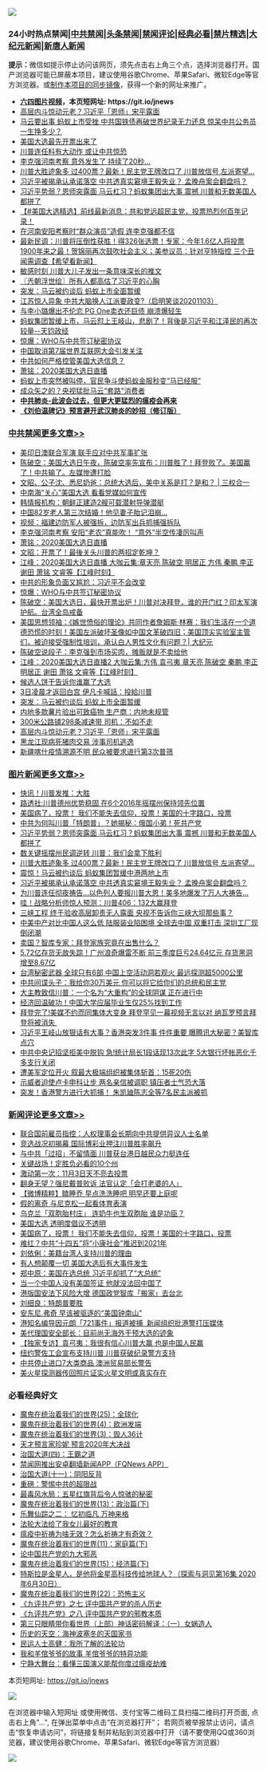![](https://raw.githubusercontent.com/fqnews/bnews/master/64photo/fqnews-qr.jpg)

<div id="tt">
<h3>24小时热点禁闻|<a href="#%E4%B8%AD%E5%85%B1%E7%A6%81%E9%97%BB%E6%9B%B4%E5%A4%9A%E6%96%87%E7%AB%A0">中共禁闻</a>|<a href="#%E5%9B%BE%E7%89%87%E6%96%B0%E9%97%BB%E6%9B%B4%E5%A4%9A%E6%96%87%E7%AB%A0">头条禁闻</a>|<a href="#%E6%96%B0%E9%97%BB%E8%AF%84%E8%AE%BA%E6%9B%B4%E5%A4%9A%E6%96%87%E7%AB%A0">禁闻评论|<a href="#%E5%BF%85%E7%9C%8B%E7%BB%8F%E5%85%B8%E5%A5%BD%E6%96%87">经典必看|<a href="/video.md#%E7%A6%81%E7%89%87%E7%B2%BE%E9%80%89">禁片精选</a>|<a href="https://github.com/fqnews/djy/blob/master/gb/nf1351518.md#1">大纪元新闻</a>|<a href="https://github.com/fqnews/ntdtv/blob/master/gb/prog204.md#1">新唐人新闻</a></h3>
<div><b>提示：</b>微信如提示停止访问该网页，须先点击右上角三个点，选择浏览器打开。国产浏览器可能已屏蔽本项目，建议使用谷歌Chrome、苹果Safari、微软Edge等官方浏览器。或<a href="https://github.com/fqnews/bnews/blob/master/%E5%88%B6%E4%BD%9Cgit%E7%A6%81%E9%97%BB%E9%95%9C%E5%83%8F.md">制作本项目的同步镜像</a>，获得一个新的网址来推广。</div>
<ul>
<li><b><a href="http://d1.bdrive.tk/64.mp4" target="_blank">六四图片视频</a>，本页短网址: https://git.io/jnews</b></li>
<li><a href="/cbnews/20201103/1424994.md">高层内斗惊动元老？习近平「恩师」宋平露面</a></li>
<li><a href="/cnnews/20201103/1425033.md">马云要出事 蚂蚁上市受挫 中共国铁债再破世界纪录无力还息 惊呆中共公务员一生挣多少？</a></li>
<li><a href="/worldnews/usa/20201103/1424973.md">美国大选最先开票出来了</a></li>
<li><a href="/cbnews/20201103/1424932.md">川普连任料有大动作 或让中共惊恐</a></li>
<li><a href="/cnnews/20201104/1425386.md">李克强河南考察 意外发生了 持续了20秒…</a></li>
<li><a href="/topimagenews/20201104/1425235.md">川普大胜迹象多 过400票？最新！民主党王牌改口了 川普放信号 左派寄望...</a></li>
<li><a href="/topimagenews/20201103/1425096.md">习近平被揭承认承诺落空 中共透真实窘境王毅失业？ 孟晚舟案会翻盘吗？</a></li>
<li><a href="/topimagenews/20201104/1425286.md">习近平势弱？恩师突露面 马云杠习？蚂蚁集团出大事 震撼 川普和无数美国人都拼了</a></li>
<li><a href="/bannedvideo/20201104/1425366.md">【#美国大选精选】前线最新消息：共和党远超民主党，投票热烈创百年记录！</a></li>
<li><a href="/cnnews/20201104/1425340.md">在河南安阳考察时“群众演员”造假 连李克强都不信</a></li>
<li><a href="/bannedvideo/20201103/1425039.md">最新民调：川普将压倒性获胜！得326张选票！专家：今年1.6亿人将投票 1900年来之最！贺锦丽再次鼓吹社会主义；美参议员：针对亨特指控 三个丑闻需调查【希望看新闻】</a></li>
<li><a href="/cnnews/20201104/1425490.md">敏感时刻 川普大儿子发出一条意味深长的推文</a></li>
<li><a href="/ssgc/20201104/1425373.md">〖兲朝浮世绘〗所有人都高估了习近平的心胸</a></li>
<li><a href="/cbnews/20201103/1425108.md">突发：马云被约谈后 蚂蚁上市全面暂缓</a></li>
<li><a href="/bannedvideo/20201103/1424976.md">江苏惊人异象 中共大脑换人江派要政变?（启明笑谈20201103）</a></li>
<li><a href="/yule/20201103/1424985.md">与李小璐爆出不伦恋 PG One卖衣还巨债 崩溃爆轻生</a></li>
<li><a href="/bannedvideo/20201104/1425445.md">蚂蚁集团暂缓上市，马云怼上王岐山，悲剧了！背後是习近平和江泽民的再次较量--天钧政经</a></li>
<li><a href="/cbnews/20201104/1425398.md">惊爆：WHO与中共签订秘密协议</a></li>
<li><a href="/headline/20201103/1424998.md">中国取消第7届世界互联网大会引发关注</a></li>
<li><a href="/cnnews/20201104/1425369.md">中共如何严格控管美国大选信息？</a></li>
<li><a href="/cbnews/20201104/1425523.md">萧铭：2020美国大选日直播</a></li>
<li><a href="/headline/20201104/1425224.md">蚂蚁上市突然被叫停，官民争斗使蚂蚁金服秒变“马已经服”</a></li>
<li><a href="/cnnews/20201104/1425388.md">成众矢之的？央视猛批马云“套路”消费者</a></li>
<li><b><a href="/comments/20200211/1275071.md" target="_blank">中共肺炎-此波会过去，但更大更猛烈的瘟疫会再来</a></b></li>
<li><b><a href="/comments/20200207/1272816.md" target="_blank">《刘伯温碑记》预言避开武汉肺炎的妙招（修订版）</a></b></li>
</ul>
</div>

<div class="catlist">
<h3><a href="/cbnews/" target="_blank">中共禁闻</a><span><a href="/cbnews/" target="_blank" rel="nofollow">更多文章>></a></span></h3>
<ul>
<li><a href="/cbnews/20201104/1425607.md" target="_blank">美印日澳联合军演 联手应对中共军事扩张</a></li>
<li><a href="/cbnews/20201104/1425606.md" target="_blank">陈破空：美国大选日午夜，陈破空率先宣布：川普胜了！拜登败了。美国赢了！中共输了。左媒惨遭打脸</a></li>
<li><a href="/cbnews/20201104/1425562.md" target="_blank">文昭、公子沈、悉尼奶爸：总统大选后，美中关系是打？是和？ | 三权合一</a></li>
<li><a href="/cbnews/20201104/1425570.md" target="_blank">中南海“关心”美国大选 看看党媒如何宣传</a></li>
<li><a href="/cbnews/20201104/1425569.md" target="_blank">韩情报机构：朝鲜正建造2艘可载潜射导弹潜艇</a></li>
<li><a href="/cbnews/20201104/1425568.md" target="_blank">中国82岁老人第三次结婚！他见妻子胎记泪崩…</a></li>
<li><a href="/cbnews/20201104/1425557.md" target="_blank">视频：福建边防军人被强拆，边防军出兵抓捕强拆队</a></li>
<li><a href="/cbnews/20201104/1425524.md" target="_blank">李克强河南考察 安阳“老农”真能吹！ “意外”半空传凄厉叫声</a></li>
<li><a href="/cbnews/20201104/1425523.md" target="_blank">萧铭：2020美国大选日直播</a></li>
<li><a href="/cbnews/20201104/1425467.md" target="_blank">文昭：开票了！最後关头川普的两招定乾坤？</a></li>
<li><a href="/cbnews/20201104/1425448.md" target="_blank">江峰：2020美国大选日直播 大咖云集:章天亮 陈破空 明居正 方伟 秦鹏 李正 谢田 萧铭 文睿等【江峰时刻】</a></li>
<li><a href="/cbnews/20201104/1425399.md" target="_blank">中共的形象负面又尴尬：习近平不会改变</a></li>
<li><a href="/cbnews/20201104/1425398.md" target="_blank">惊爆：WHO与中共签订秘密协议</a></li>
<li><a href="/cbnews/20201104/1425344.md" target="_blank">陈破空：美国大选日，最快开票出炉！川普对决拜登，谁的开门红？印太军演护航。台湾全岛戒备</a></li>
<li><a href="/cbnews/20201104/1425337.md" target="_blank">美国思想领袖：《嫉世愤俗的理论》共同作者詹姆斯·林赛：我们生活在一个道德恐慌的时刻！美国左派破坏圣像如中国文革破四旧；美国顶尖实验室主管们，被迫接受强制性培训，承认白人男性文化有问题？| 大纪元</a></li>
<li><a href="/cbnews/20201104/1425323.md" target="_blank">陈破空说段子：李克强到市场买肉，摊贩就是不卖给他</a></li>
<li><a href="/cbnews/20201104/1425262.md" target="_blank">江峰：2020美国大选日直播2 大咖云集:方伟 袁弓夷 章天亮 陈破空 秦鹏 李正 明居正 谢田 萧铭 文睿等【江峰时刻】</a></li>
<li><a href="/cbnews/20201104/1425259.md" target="_blank">候选人饼干告诉你谁赢了大选</a></li>
<li><a href="/cbnews/20201103/1425163.md" target="_blank">3日凌晨才返回白宫 伊凡卡喊話：投給川普</a></li>
<li><a href="/cbnews/20201103/1425108.md" target="_blank">突发：马云被约谈后 蚂蚁上市全面暂缓</a></li>
<li><a href="/cbnews/20201103/1425028.md" target="_blank">内地多款薯片验出可致癌物 生产商：内地未规管</a></li>
<li><a href="/cbnews/20201103/1425027.md" target="_blank">300米公路铺298条减速带 司机：不如不走</a></li>
<li><a href="/cbnews/20201103/1424994.md" target="_blank">高层内斗惊动元老？习近平「恩师」宋平露面</a></li>
<li><a href="/cbnews/20201103/1424993.md" target="_blank">黑龙江现病死猪肉交易 涉事司机逃逸</a></li>
<li><a href="/cbnews/20201103/1424975.md" target="_blank">新疆喀什疫情溯源不明 民众被要求进行第3次普筛</a></li>

</ul>
</div>
<div class="catlist">
<h3><a href="/topimagenews/" target="_blank">图片新闻</a><span><a href="/topimagenews/" target="_blank" rel="nofollow">更多文章>></a></span></h3>
<ul>
<li><a href="/topimagenews/20201104/1425620.md" target="_blank">快讯！川普发推：大胜</a></li>
<li><a href="/topimagenews/20201104/1425619.md" target="_blank">路透社:川普德州优势稳固 在6个2016年摇摆州保持领先位置</a></li>
<li><a href="/comments/20201104/1425271.md" target="_blank">美国病了，投票！ 我们不能失去信仰，投票！美国的十字路口，投票</a></li>
<li><a href="/topimagenews/20201104/1425420.md" target="_blank">中共为何叫川普「特朗普」？她揭秘：俄国小弟！死共产党</a></li>
<li><a href="/topimagenews/20201104/1425286.md" target="_blank">习近平势弱？恩师突露面 马云杠习？蚂蚁集团出大事 震撼 川普和无数美国人都拼了</a></li>
<li><a href="/topimagenews/20201104/1425285.md" target="_blank">数关键摇摆州民调逆转 川普：我们会拿下胜利</a></li>
<li><a href="/topimagenews/20201104/1425235.md" target="_blank">川普大胜迹象多 过400票？最新！民主党王牌改口了 川普放信号 左派寄望&#8230;</a></li>
<li><a href="/topimagenews/20201104/1425213.md" target="_blank">震惊！马云被约谈后 蚂蚁集团暂缓中港两地上市</a></li>
<li><a href="/topimagenews/20201103/1425096.md" target="_blank">习近平被揭承认承诺落空 中共透真实窘境王毅失业？ 孟晚舟案会翻盘吗？</a></li>
<li><a href="/topimagenews/20201103/1424930.md" target="_blank">为川普连任彻夜祷告…以色列人要报川普大恩！美多地爆发了万人大祷告…</a></li>
<li><a href="/topimagenews/20201103/1424815.md" target="_blank">哇！战略分析师惊人预测：川普406：132大赢拜登</a></li>
<li><a href="/topimagenews/20201102/1424503.md" target="_blank">三峡工程 终于验收高层卸责无人露面 央视不告诉你三峡大坝那些事？</a></li>
<li><a href="/topimagenews/20201102/1424443.md" target="_blank">中美中产对比中国人这么低 陆服装业陷困境 全球去中国 双重打击 深圳工厂现倒闭潮</a></li>
<li><a href="/topimagenews/20201102/1424365.md" target="_blank">卖国？智库专家：拜登家族究竟在出售什么？</a></li>
<li><a href="/topimagenews/20201102/1424363.md" target="_blank">5.72亿存货无故失踪！广州浪奇爆雷不断 前三季度巨亏24.64亿元 存货黑洞增至8.67亿</a></li>
<li><a href="/topimagenews/20201102/1424345.md" target="_blank">台湾秘密武器 全球只有6部 中国上空活动洞若观火 最远探测超5000公里</a></li>
<li><a href="/topimagenews/20201102/1424335.md" target="_blank">中共间谍头子：我给你30万美元 你可以将它给你们的总统和民主党</a></li>
<li><a href="/topimagenews/20201102/1424290.md" target="_blank">大主教致信川普：一个名为“大重构”的全球阴谋 正在进行中</a></li>
<li><a href="/topimagenews/20201102/1424179.md" target="_blank">经济回温破功！中国大学应届毕业生仅25%找到工作</a></li>
<li><a href="/topimagenews/20201102/1424079.md" target="_blank">拜登完了!美媒不约而同集体大变身 拜登罕见一幕视频无言以对 纳瓦罗预言拜登将被消失 </a></li>
<li><a href="/topimagenews/20201102/1424072.md" target="_blank">习近平王岐山放狠话有大事？香港突发3件事 件件重要 曝腾讯大秘密？美智库点穴</a></li>
<li><a href="/topimagenews/20201101/1423948.md" target="_blank">中共中央记招坚拒美中脱钩 急!统计局长1段话现13次此字 5大银行坏帐恶化千多支行关闭</a></li>
<li><a href="/topimagenews/20201101/1423886.md" target="_blank">遭美军定位开火 叙最大极端组织被集体斩首：15死20伤</a></li>
<li><a href="/topimagenews/20201101/1423826.md" target="_blank">示威者迫使卢卡申科让步 两名亲信被调职 镇压者士气恐大落</a></li>
<li><a href="/topimagenews/20201101/1423825.md" target="_blank">突发！香港警方进行大抓捕！ 朱凯廸陈志全等7名民主派被抓</a></li>

</ul>
</div>
<div class="catlist">
<h3><a href="/comments/" target="_blank">新闻评论</a><span><a href="/comments/" target="_blank" rel="nofollow">更多文章>></a></span></h3>
<ul>
<li><a href="/comments/20201104/1425614.md" target="_blank">联合国前雇员指控：人权理事会长期向中共提供异议人士名单</a></li>
<li><a href="/comments/20201104/1425605.md" target="_blank">竞选战况初揭幕 国际博彩业押注川普胜率飙升</a></li>
<li><a href="/comments/20201104/1425604.md" target="_blank">与中共「过招」不留情面 川普获台港日越民众力挺连任</a></li>
<li><a href="/comments/20201104/1425594.md" target="_blank">关键战场！定胜负必看的10个州</a></li>
<li><a href="/comments/20201104/1425588.md" target="_blank">激动第一次：11月3日天不亮去投票</a></li>
<li><a href="/comments/20201104/1425579.md" target="_blank">翻身无望？强尼戴普败诉 法官认定「会打老婆的人」</a></li>
<li><a href="/comments/20201104/1425554.md" target="_blank">【微博精粹】瞌睡乔 早点洗洗睡吧 明早还要上庭呢</a></li>
<li><a href="/comments/20201104/1425545.md" target="_blank">假的离奇 与尼克松一起看体育表演</a></li>
<li><a href="/comments/20201104/1425541.md" target="_blank">乌克兰「双胞胎村庄」 连奶牛也生双胞胎 谁是功臣？</a></li>
<li><a href="/comments/20201104/1425532.md" target="_blank">美国大选 透明度倡议不透明</a></li>
<li><a href="/comments/20201104/1425271.md" target="_blank">美国病了，投票！ 我们不能失去信仰，投票！美国的十字路口，投票</a></li>
<li><a href="/comments/20201104/1425518.md" target="_blank">难扛？中共“十四五”将“小康社会”推迟到2021年</a></li>
<li><a href="/comments/20201104/1425510.md" target="_blank">刘依俐：美籍台湾人支持川普的理由</a></li>
<li><a href="/comments/20201104/1425509.md" target="_blank">有人想颠覆一切 美国大选后有大事件发生</a></li>
<li><a href="/comments/20201104/1425508.md" target="_blank">郑中原：美国在选总统 习近平却抓了“大总统”</a></li>
<li><a href="/comments/20201104/1425507.md" target="_blank">当一个中国人没有美国签证 他就没法回中国了</a></li>
<li><a href="/comments/20201104/1425493.md" target="_blank">港版国安法下风险大增 德国政党智库「搬家」去台北</a></li>
<li><a href="/comments/20201104/1425489.md" target="_blank">刘细良：特朗普要胜</a></li>
<li><a href="/comments/20201104/1425469.md" target="_blank">安东尼.弗奇 早该被驱逐的“美国钟南山”</a></li>
<li><a href="/comments/20201104/1425466.md" target="_blank">港知名编导因元朗「721事件」报道被捕  新闻组织批港警打压媒体</a></li>
<li><a href="/comments/20201104/1425444.md" target="_blank">美代理国安全部长：目前尚无海外干预大选的迹象</a></li>
<li><a href="/comments/20201104/1425392.md" target="_blank">【独家专访】袁弓夷：我很有信心川普大赢 也是中国人民赢</a></li>
<li><a href="/comments/20201104/1425391.md" target="_blank">纽约警佐工会宣布支持川普 川普获破纪录警方支持</a></li>
<li><a href="/comments/20201104/1425390.md" target="_blank">中共停止进口7大类商品 澳洲贸易部长警告</a></li>
<li><a href="/comments/20201104/1425372.md" target="_blank">美火星探测器传回照片证实火星文明或真实存在</a></li>

</ul>
</div>

<div class="catlist">
<h3>必看经典好文</h3>
<ul>
<li><a href="/comments/20181017/1014654.md" target="_blank">魔鬼在统治着我们的世界(25)：全球化</a></li>
<li><a href="/topimagenews/20180522/946266.md" target="_blank">魔鬼在统治着我们的世界(4)：欧洲发端</a></li>
<li><a href="/topimagenews/20180521/945342.md" target="_blank">魔鬼在统治着我们的世界(3)：毁人36计</a></li>
<li><a href="/topimagenews/20200513/1327828.md" target="_blank">天才预言家珍妮 预言2020年大决战</a></li>
<li><a href="/cbnews/20180310/912637.md" target="_blank">治国大道(四)：王霸之道</a></li>
<li><a href="/comments/20200503/1322531.md" target="_blank">禁闻网推出安卓翻墙新闻APP（FQNews APP）</a></li>
<li><a href="/cbnews/20180317/915893.md" target="_blank">治国大道(十一)：阴阳反背</a></li>
<li><a href="/comments/20200717/1362287.md" target="_blank">重磅：警惕中共的超限战</a></li>
<li><a href="/cbnews/20201005/1408304.md" target="_blank">最毒风水局：五星红旗背后令人惊骇的秘密</a></li>
<li><a href="/topimagenews/20180602/951960.md" target="_blank">魔鬼在统治着我们的世界(13)：政治篇(下)</a></li>
<li><a href="/tculture/20170711/790081.md" target="_blank">乐舞仙踪之二： 忆初临凡 万神来格</a></li>
<li><a href="/cbnews/20200516/1329218.md" target="_blank">法轮大法给了我女儿最好的教育</a></li>
<li><a href="/comments/20200502/1322275.md" target="_blank">瘟疫中祈祷为啥无效？怎么祈祷才有奇效？</a></li>
<li><a href="/topimagenews/20180530/950691.md" target="_blank">魔鬼在统治着我们的世界(11)：家庭篇(下)</a></li>
<li><a href="/comments/20200717/1361899.md" target="_blank">论中国共产党的九大邪恶</a></li>
<li><a href="/topimagenews/20180610/955499.md" target="_blank">魔鬼在统治着我们的世界(15)：经济篇(下)</a></li>
<li><a href="/comments/20200712/1359460.md" target="_blank">特斯拉是金星人，是他将金星高科技传给地球人？（探索与洞见第16集 2020年6月30日）</a></li>
<li><a href="/comments/20180804/981524.md" target="_blank">魔鬼在统治着我们的世界(22)：恐怖主义</a></li>
<li><a href="/bookonline/20131116/201048.md" target="_blank">《九评共产党》之七 评中国共产党的杀人历史</a></li>
<li><a href="/bookonline/20131116/201047.md" target="_blank">《九评共产党》之八 评中国共产党的邪教本质</a></li>
<li><a href="/comments/20200426/1319648.md" target="_blank">第三只眼睛带你看世界（上部）神话密码解译：（一）女娲造人</a></li>
<li><a href="/tculture/xiulian/20170318/732480.md" target="_blank">历史的天空：海神波塞冬的天国家书</a></li>
<li><a href="/ccpdope/20200729/1369047.md" target="_blank">民运人士高健：我所了解的法轮功</a></li>
<li><a href="/tculture/20200917/1398046.md" target="_blank">我和羊倌爷爷的故事 羊倌爷爷的特异功能</a></li>
<li><a href="/comments/20200527/1273654.md" target="_blank">宁静大舞台：看懂三国演义能帮你度过瘟疫劫难</a></li>

</ul>
</div>

本页短网址: https://git.io/jnews

![](https://raw.githubusercontent.com/fqnews/bnews/master/64photo/fqnews-qr.jpg)

在浏览器中输入短网址 或使用微信、支付宝等二维码工具扫描二维码打开页面, 点击右上角"...", 在弹出菜单中点击“在浏览器打开”； 若网页被举报禁止访问，请点击“恢复申请访问”，将链接复制并粘贴到浏览器中打开（请不要使用QQ或360浏览器，建议使用谷歌Chrome、苹果Safari、微软Edge等官方浏览器）

![](https://raw.githubusercontent.com/fqnews/bnews/master/64photo/wx.jpg)